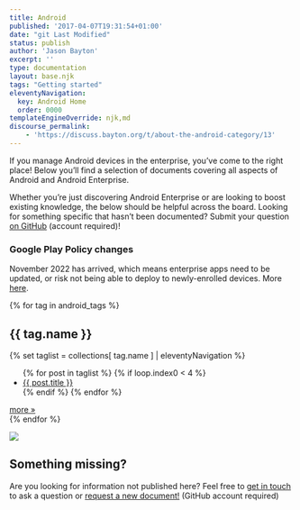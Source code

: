 ```yaml
---
title: Android
published: '2017-04-07T19:31:54+01:00'
date: "git Last Modified"
status: publish
author: 'Jason Bayton'
excerpt: ''
type: documentation
layout: base.njk
tags: "Getting started"
eleventyNavigation:
  key: Android Home
  order: 0000
templateEngineOverride: njk,md
discourse_permalink:
    - 'https://discuss.bayton.org/t/about-the-android-category/13'
---
```


If you manage Android devices in the enterprise, you’ve come to the right place! Below you’ll find a selection of documents covering all aspects of Android and Android Enterprise.

Whether you’re just discovering Android Enterprise or are looking to boost existing knowledge, the below should be helpful across the board. Looking for something specific that hasn’t been documented? Submit your question [on GitHub](https://github.com/jasonbayton/11ty/issues/new?assignees=jasonbayton&labels=documentation&template=content-request.md&title=%5BContent+request%5D) (account required)!

<div class="callout callout-danger">

### Google Play Policy changes

November 2022 has arrived, which means enterprise apps need to be updated, or risk not being able to deploy to newly-enrolled devices. More [here](/blog/2022/11/november-play-policy-changes/). 

</div>

<div id="android_doc_grid">
{% for tag in android_tags %}
<div class="android-doc-grid-group">

## {{ tag.name }}

{% set taglist = collections[ tag.name ] | eleventyNavigation %}
<div class="android-topic">
<ul>
{% for post in taglist %}
{% if loop.index0 < 4 %}
<li><a href="{{ post.url }}">{{ post.title }}</a></li>
{% endif %}
{% endfor %}
</ul>
</div>
<div id="android_viewmore">
<a class="button button-small" href="/tags/{{ tag.name | slugify }}">more »</a>
</div>
</div>
{% endfor %}
</div>

![](https://cdn.bayton.org/uploads/2019/01/ask.png) 

## Something missing?

Are you looking for information not published here? Feel free to [get in touch](mailto:jason@bayton.org) to ask a question or [request a new document!](https://github.com/jasonbayton/11ty/issues/new?assignees=jasonbayton&labels=documentation&template=content-request.md&title=%5BContent+request%5D) (GitHub account required)
